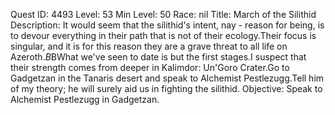 Quest ID: 4493
Level: 53
Min Level: 50
Race: nil
Title: March of the Silithid
Description: It would seem that the silithid's intent, nay - reason for being, is to devour everything in their path that is not of their ecology.Their focus is singular, and it is for this reason they are a grave threat to all life on Azeroth.$B$BWhat we've seen to date is but the first stages.I suspect that their strength comes from deeper in Kalimdor: Un'Goro Crater.Go to Gadgetzan in the Tanaris desert and speak to Alchemist Pestlezugg.Tell him of my theory; he will surely aid us in fighting the silithid.
Objective: Speak to Alchemist Pestlezugg in Gadgetzan.
